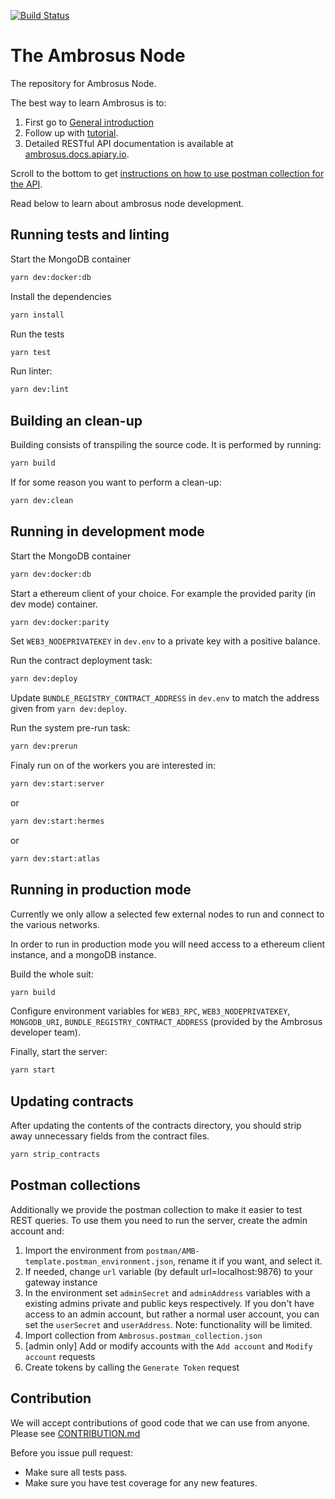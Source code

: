 [![Build Status](https://travis-ci.com/ambrosus/ambrosus-sdk.svg?token=xjj4U84eSFwEsYLTc5Qe&branch=master)](https://travis-ci.com/ambrosus/ambrosus-sdk)

# The Ambrosus Node
The repository for Ambrosus Node. 

The best way to learn Ambrosus is to:
1. First go to [General introduction](https://github.com/ambrosus/ambrosus-node/blob/master/docs/introduction.md)
2. Follow up with [tutorial](https://github.com/ambrosus/ambrosus-node/blob/master/docs/tutorial.md).
3. Detailed RESTful API documentation is available at [ambrosus.docs.apiary.io](https://ambrosus.docs.apiary.io/).

Scroll to the bottom to get [instructions on how to use postman collection for the API](#postman-collections).

Read below to learn about ambrosus node development.

## Running tests and linting

Start the MongoDB container
```sh
yarn dev:docker:db
```

Install the dependencies
```sh
yarn install
```

Run the tests
```sh
yarn test
```

Run linter:
```sh
yarn dev:lint
```

## Building an clean-up
Building consists of transpiling the source code. It is performed by running:
```sh
yarn build
```

If for some reason you want to perform a clean-up:
```sh
yarn dev:clean
```

## Running in development mode

Start the MongoDB container

```sh
yarn dev:docker:db
```

Start a ethereum client of your choice. For example the provided parity (in dev mode) container.
```sh
yarn dev:docker:parity
```

Set `WEB3_NODEPRIVATEKEY` in `dev.env` to a private key with a positive balance. 

Run the contract deployment task:
```sh
yarn dev:deploy
```

Update `BUNDLE_REGISTRY_CONTRACT_ADDRESS` in `dev.env` to match the address given from `yarn dev:deploy`.

Run the system pre-run task:
```sh
yarn dev:prerun
```

Finaly run on of the workers you are interested in:
```sh
yarn dev:start:server
```
or 
```sh
yarn dev:start:hermes
```
or
```sh
yarn dev:start:atlas
```

## Running in production mode

Currently we only allow a selected few external nodes to run and connect to the various networks.

In order to run in production mode you will need access to a ethereum client instance, and a mongoDB instance. 

Build the whole suit:
```sh
yarn build
```

Configure environment variables for `WEB3_RPC`, `WEB3_NODEPRIVATEKEY`, `MONGODB_URI`, `BUNDLE_REGISTRY_CONTRACT_ADDRESS` (provided by the Ambrosus developer team).

Finally, start the server:
```sh
yarn start
```

## Updating contracts

After updating the contents of the contracts directory, you should strip away unnecessary fields from the contract files. 

```sh
yarn strip_contracts
```

## Postman collections

Additionally we provide the postman collection to make it easier to test REST queries. To use them you need to run the server, create the admin account and:

1. Import the environment from `postman/AMB-template.postman_environment.json`, rename it if you want, and select it.
2. If needed, change `url` variable (by default url=localhost:9876) to your gateway instance
3. In the environment set `adminSecret` and `adminAddress` variables with a existing admins private and public keys respectively. If you don't have access to an admin account, but rather a normal user account, you can set the `userSecret` and `userAddress`. Note: functionality will be limited.
4. Import collection from `Ambrosus.postman_collection.json`
5. [admin only] Add or modify accounts with the `Add account` and `Modify account` requests
6. Create tokens by calling the `Generate Token` request


## Contribution
We will accept contributions of good code that we can use from anyone.  
Please see [CONTRIBUTION.md](CONTRIBUTION.md)

Before you issue pull request:
* Make sure all tests pass.
* Make sure you have test coverage for any new features.
